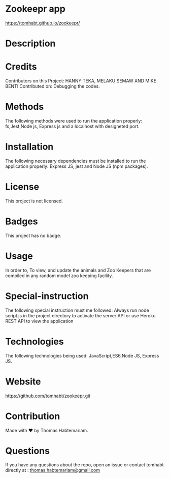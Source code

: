 # Zookeepr app

https://tomhabt.github.io/zookeepr/


# Description

# Credits
Contributors on this Project: HANNY TEKA, MELAKU SEMAW AND MIKE BENTI Contributed on: Debugging the codes.


# Methods
The following methods were used to run the application properly: fs,Jest,Node js, Express js and a localhost with designeted port.

# Installation
The following necessary dependencies must be installed to run the application properly: Express JS, jest and Node JS (npm packages).

# License
This project is not licensed.

# Badges
This project has no badge.

# Usage
In order to, To view, and update the animals and Zoo Keepers that are compiled in any random model zoo keeping facility.

# Special-instruction
The following special instruction must me followed: Always run node script.js in the project directory to activate the server API or use Heroku REST API to view the application

# Technologies
The following technologies being used: JavaScript,ES6,Node JS, Express JS.

# Website
https://github.com/tomhabt/zookeepr.git
# Contribution
Made with ❤️ by Thomas Habtemariam.

# Questions
If you have any questions about the repo, open an issue or contact tomhabt directly at : thomas.habtemariam@gmail.com